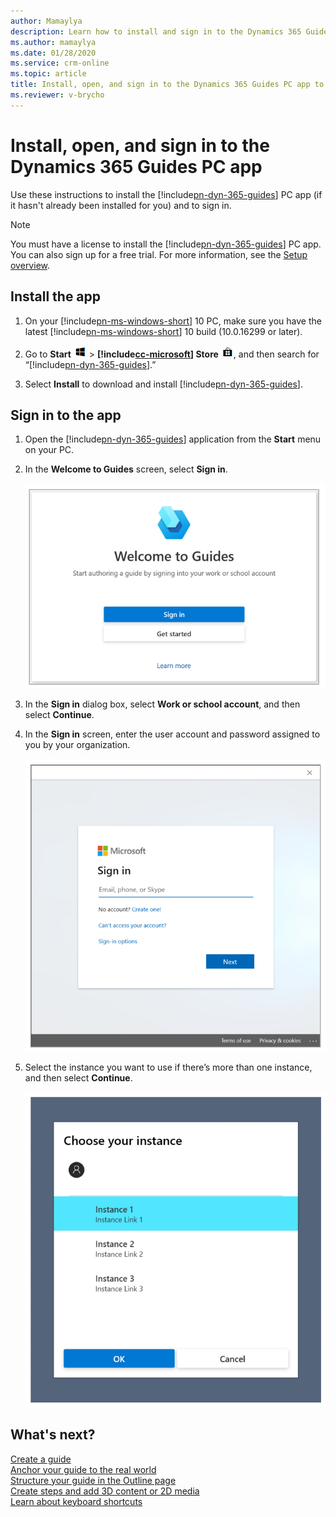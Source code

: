 ```yaml
---
author: Mamaylya
description: Learn how to install and sign in to the Dynamics 365 Guides PC app so you can start creating a guide.
ms.author: mamaylya
ms.date: 01/28/2020
ms.service: crm-online
ms.topic: article
title: Install, open, and sign in to the Dynamics 365 Guides PC app to start creating a guide.
ms.reviewer: v-brycho
---
```


# Install, open, and sign in to the Dynamics 365 Guides PC app

Use these instructions to install the [!include[pn-dyn-365-guides](../includes/pn-dyn-365-guides.md)] PC app (if it hasn't already been installed for you) and to sign in.

>[!NOTE]
>You must have a license to install the [!include[pn-dyn-365-guides](../includes/pn-dyn-365-guides.md)] PC app. You can also sign up for a free trial. For more information, see the [Setup overview](setup.md).

## Install the app 
1.	On your [!include[pn-ms-windows-short](../includes/pn-ms-windows-short.md)] 10 PC, make sure you have the latest [!include[pn-ms-windows-short](../includes/pn-ms-windows-short.md)] 10 build (10.0.16299 or later).

2.	Go to **Start** ![Start button](media/windows-button.png "Start button") > **[!include[cc-microsoft](../includes/cc-microsoft.md)] Store** ![Store button](media/store-button.png "Store button"), and then search for “[!include[pn-dyn-365-guides](../includes/pn-dyn-365-guides.md)].”

3.  Select **Install** to download and install [!include[pn-dyn-365-guides](../includes/pn-dyn-365-guides.md)].

## Sign in to the app
1.	Open the [!include[pn-dyn-365-guides](../includes/pn-dyn-365-guides.md)] application from the **Start** menu on your PC. 

2.	In the **Welcome to Guides** screen, select **Sign in**.

    ![Welcome to Guides](media/welcome.PNG "Welcome to Guides")
    
3.	In the **Sign in** dialog box, select **Work or school account**, and then select **Continue**. 

4.	In the **Sign in** screen, enter the user account and password assigned to you by your organization. 

    ![Sign-in to the PC app](media/sign-in-pc.PNG "Sign in to the PC app")
 
5.	Select the instance you want to use if there’s more than one instance, and then select **Continue**.

    ![Choose an instance](media/choose-instance-pc.PNG "Choose an instance")

## What's next?

[Create a guide](create-guide.md)<br>
[Anchor your guide to the real world](anchor.md)<br>
[Structure your guide in the Outline page](structure-guide.md)<br>
[Create steps and add 3D content or 2D media](create-steps-assign-media.md)<br>
[Learn about keyboard shortcuts](keyboard-shortcuts-pc-app.md)<br>

